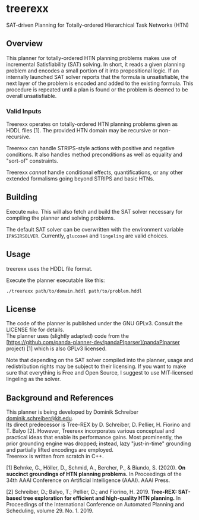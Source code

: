 # treerexx
SAT-driven Planning for Totally-ordered Hierarchical Task Networks (HTN)

## Overview

This planner for totally-ordered HTN planning problems makes use of incremental Satisfiability (SAT) solving. 
In short, it reads a given planning problem and encodes a small portion of it into propositional logic.
If an internally launched SAT solver reports that the formula is unsatisfiable, the next layer of the problem is encoded and added to the existing formula.
This procedure is repeated until a plan is found or the problem is deemed to be overall unsatisfiable.

### Valid Inputs

Treerexx operates on totally-ordered HTN planning problems given as HDDL files [1]. The provided HTN domain may be recursive or non-recursive.

Treerexx can handle STRIPS-style actions with positive and negative conditions. It also handles method preconditions as well as equality and "sort-of" constraints.

Treerexx _cannot_ handle conditional effects, quantifications, or any other extended formalisms going beyond STRIPS and basic HTNs.

## Building

Execute `make`. This will also fetch and build the SAT solver necessary for compiling the planner and solving problems.

The default SAT solver can be overwritten with the environment variable `IPASIRSOLVER`. Currently, `glucose4` and `lingeling` are valid choices.

## Usage

treerexx uses the HDDL file format.

Execute the planner executable like this:
```
./treerexx path/to/domain.hddl path/to/problem.hddl
```

## License

The code of the planner is published under the GNU GPLv3. Consult the LICENSE file for details.  
The planner uses (slightly adapted) code from the [https://github.com/panda-planner-dev/pandaPIparser](pandaPIparser project) [1] which is also GPLv3 licensed.

Note that depending on the SAT solver compiled into the planner, usage and redistribution rights may be subject to their licensing.
If you want to make sure that everything is Free and Open Source, I suggest to use MIT-licensed lingeling as the solver.

## Background and References

This planner is being developed by Dominik Schreiber <dominik.schreiber@kit.edu>.  
Its direct predecessor is Tree-REX by D. Schreiber, D. Pellier, H. Fiorino and T. Balyo [2]. 
However, Treerexx incorporates various conceptual and practical ideas that enable its performance gains. Most prominently, the prior grounding engine was dropped; instead, lazy "just-in-time" grounding and partially lifted encodings are employed.  
Treerexx is written from scratch in C++.

[1] Behnke, G., Höller, D., Schmid, A., Bercher, P., & Biundo, S. (2020). **On succinct groundings of HTN planning problems.** In Proceedings of the 34th AAAI Conference on Artificial Intelligence (AAAI). AAAI Press.

[2] Schreiber, D.; Balyo, T.; Pellier, D.; and Fiorino, H. 2019. 
**Tree-REX: SAT-based tree exploration for efficient and high-quality HTN planning.** 
In Proceedings of the International Conference on Automated Planning and Scheduling, volume 29. No. 1. 2019.
